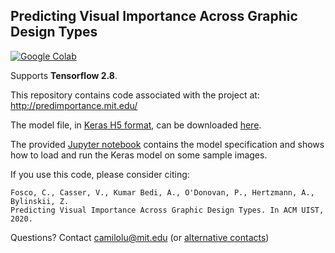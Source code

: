 ## Predicting Visual Importance Across Graphic Design Types

[![Google Colab](https://colab.research.google.com/assets/colab-badge.svg)](https://colab.research.google.com/github/kargaranamir/umsi/blob/master/umsi_simple_inference_from_full_model.ipynb)

Supports **Tensorflow 2.8**.

This repository contains code associated with the project at: http://predimportance.mit.edu/

The model file, in [Keras H5 format](https://www.tensorflow.org/guide/keras/save_and_serialize), can be downloaded [here](http://predimportance.mit.edu/data/xception_cl_fus_aspp_imp1k_10kl-3cc0.1mse-5nss5bc_bs4_ep30_valloss-2.5774_full.h5).

The provided [Jupyter notebook](umsi_simple_inference_from_full_model.ipynb) contains the model specification and shows how to load and run the Keras model on some sample images.

If you use this code, please consider citing:
```
Fosco, C., Casser, V., Kumar Bedi, A., O'Donovan, P., Hertzmann, A., Bylinskii, Z.
Predicting Visual Importance Across Graphic Design Types. In ACM UIST, 2020.
```

Questions? Contact camilolu@mit.edu (or [alternative contacts](http://predimportance.mit.edu/#authors))
